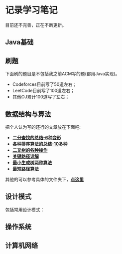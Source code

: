# 记录学习笔记

目前还不完善，正在不断更新。

## Java基础



## 刷题

下面刷的题目是不包括我之前ACM写的题(都用Java实现)。

* Codeforces目前写了50道左右；
* LeetCode目前写了100道左右；
* 其他OJ累计100道写了左右；

## 数据结构与算法

把个人认为写的还行的文章放在下面吧:

* [**二分查找的总结-6种变形**](数据结构算法/Algorithm/BinarySearch/二分查找的总结(6种变形).md)
* [**各种排序算法的总结-10多种**](数据结构算法/Algorithm/Sort/各种排序算法总结(全面).md)
* [**二叉树的各种操作**](数据结构算法/Tree/二叉树的各种操作(递归和非递归遍历,树深度,结点个数等等).md)
* [**关键路径详解**](数据结构算法/Graph/关键路径/Hdu%20-%204109.%20Instrction%20Arrangement以及关键路径详解.md)
* [**最小生成树两种算法**](数据结构算法/Graph/最小生成树/Hdu%20-%201863.%20畅通工程(最小生成树模板题)(Kruskal算法和Prim算法实现).md)
* [**最短路径算法**](数据结构算法/Graph/最短路/Hdu%20-%201874.%20畅通工程续(最短路dijkstra模板).md)



其他的可以参考具体的文件夹下，[**点这里**](数据结构算法/)

## 设计模式

包括常用设计模式：



## 操作系统

## 计算机网络



